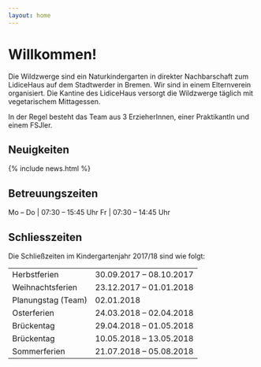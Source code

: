 ```yaml
---
layout: home
---
```


# Willkommen!

Die Wildzwerge sind ein Naturkindergarten in direkter Nachbarschaft zum
LidiceHaus auf dem Stadtwerder in Bremen. Wir sind in einem Elternverein
organisiert. Die Kantine des LidiceHaus versorgt die Wildzwerge täglich mit
vegetarischem Mittagessen.

In der Regel besteht das Team aus 3 ErzieherInnen, einer PraktikantIn und einem
FSJler.

## Neuigkeiten

{% include news.html %}

## Betreuungszeiten

Mo – Do | 07:30 – 15:45 Uhr
Fr      | 07:30 – 14:45 Uhr

## Schliesszeiten

Die Schließzeiten im Kindergartenjahr 2017/18 sind wie folgt:

<table class="shrink-on-s">
  <tr data-gray-after="2017-10-08">
    <td>Herbstferien</td>
    <td>30.09.2017 – 08.10.2017</td>
  </tr>

  <tr data-gray-after="2018-01-01">
    <td>Weihnachtsferien</td>
    <td>23.12.2017 – 01.01.2018</td>
  </tr>

  <tr data-gray-after="2018-01-02">
    <td>Planungstag (Team)</td>
    <td>02.01.2018</td>
  </tr>

  <tr data-gray-after="2018-04-02">
    <td>Osterferien</td>
    <td>24.03.2018 – 02.04.2018</td>
  </tr>

  <tr data-gray-after="2018-05-01">
    <td>Brückentag</td>
    <td>29.04.2018 – 01.05.2018</td>
  </tr>

  <tr data-gray-after="2018-05-13">
    <td>Brückentag</td>
    <td>10.05.2018 – 13.05.2018</td>
  </tr>

  <tr data-gray-after="2018-08-05">
    <td>Sommerferien</td>
    <td>21.07.2018 – 05.08.2018</td>
  </tr>
</table>
